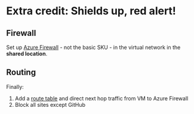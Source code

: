 # Extra credit: Shields up, red alert!

## Firewall

Set up [Azure Firewall](https://learn.microsoft.com/azure/firewall/overview) - not the basic SKU - in the virtual network in the **shared location**.

## Routing

Finally:

1. Add a [route table](https://learn.microsoft.com/azure/virtual-network/manage-route-table) and direct next hop traffic from VM to Azure Firewall
1. Block all sites except GitHub
